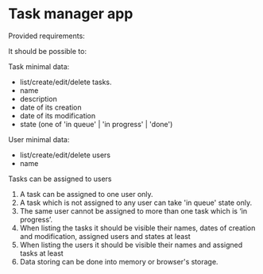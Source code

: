 # Task manager app

Provided requirements:

It should be possible to:

Task minimal data:
 - list/create/edit/delete tasks.
 - name
 - description
 - date of its creation
 - date of its modification
 - state (one of 'in queue' | 'in progress' | 'done')

User minimal data:
 - list/create/edit/delete users
 - name

Tasks can be assigned to users 
1. A task can be assigned to one user only. 
2. A task which is not assigned to any user can take 'in queue' state only. 
3. The same user cannot be assigned to more than one task which is ‘in progress’.  
4. When listing the tasks it should be visible their names, dates of creation and modification, assigned users and states at least
5. When listing the users it should be visible their names and assigned tasks at least
6. Data storing can be done into memory or browser's storage. 
